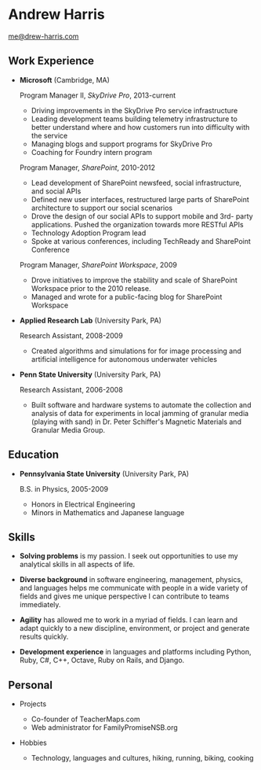 Andrew Harris
===============

me@drew-harris.com

Work Experience
---------------

*	**Microsoft** (Cambridge, MA)

	Program Manager II, *SkyDrive Pro*, 2013-current
	
	-	Driving improvements in the SkyDrive Pro service infrastructure
	-	Leading development teams building telemetry infrastructure to
		better understand where and how customers run into difficulty
		with the service
	-	Managing blogs and support programs for SkyDrive Pro
	-	Coaching for Foundry intern program
	
	Program Manager, *SharePoint*, 2010-2012
	-	Lead development of SharePoint newsfeed, social infrastructure, 
		and social APIs
	-	Defined new user interfaces, restructured large
		parts of SharePoint architecture to support our social
		scenarios
	-	Drove the design of our social APIs to support mobile and 3rd-
		party applications. Pushed the organization towards more RESTful
		APIs
	-	Technology Adoption Program lead
	-	Spoke at various conferences, including TechReady and SharePoint
		Conference
		
	Program Manager, *SharePoint Workspace*, 2009
	-	Drove initiatives to improve the stability and scale of
		SharePoint Workspace prior to the 2010 release.
	-	Managed and wrote for a public-facing blog for SharePoint
		Workspace

*	**Applied Research Lab** (University Park, PA)

	Research Assistant, 2008-2009

	-	Created algorithms and simulations for for image
		processing and artificial intelligence for autonomous underwater 
		vehicles
	
*	**Penn State University** (University Park, PA)

	Research Assistant, 2006-2008

	-	Built software and hardware systems to automate the collection
		and analysis of data for experiments in local jamming of
		granular media (playing with sand) in Dr. Peter Schiffer's
		Magnetic Materials and Granular Media Group.

Education
---------

*	**Pennsylvania State University** (University Park, PA)

	B.S. in Physics, 2005-2009
	-	Honors in Electrical Engineering
	-	Minors in Mathematics and Japanese language

Skills
------
*	**Solving problems**
	is my passion. I seek out opportunities to use my analytical skills
	in all aspects of life.

*	**Diverse background**
	in software engineering, management, physics, and languages helps
	me communicate with people in a wide variety of fields and gives
	me unique perspective I can contribute to teams immediately.

*	**Agility**
	has allowed me to work in a myriad of fields. I can learn and adapt
	quickly to a new discipline, environment, or project and generate
	results quickly.

*	**Development experience**
	in languages and platforms including 
	Python, Ruby, C#, C++, Octave, Ruby on Rails, and Django.

Personal
-------
*	Projects
	-	Co-founder of TeacherMaps.com
	-	Web administrator for FamilyPromiseNSB.org

*	Hobbies
	-	Technology, languages and cultures, hiking, running,
		biking, cooking
